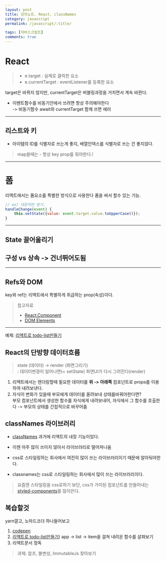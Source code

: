 ```yaml
---
layout: post
title: 강의노트. React, classNames
category: javascript
permalink: /javascript/:title/

tags: [자바스크립트]
comments: true
---
```

# React

>* e.target : 실제로 클릭한 요소
>* e.currentTarget : eventListener를 등록한 요소

target은 바뀌지 않지만, currentTarget은 버블링과정을 거치면서 계속 바뀐다.

* 이벤트함수를 비동기안에서 쓰려면 항상 주의해야한다  
-> 비동기함수 await와 currentTarget 함께 쓰면 에러  

---

## 리스트와 키

* 아이템의 ID를 식별자로 쓰는게 좋지, 배열인덱스를 식별자로 쓰는 건 좋지않다.
>map쓸때는 - 항상 key prop를 줘야한다.!

---
# 폼
리액트에서는 폼요소를 특별한 방식으로 사용한다
폼을 써서 할수 있는 기능.   
```js
// ex) 대문자만 받기.
handleChange(event) {
    this.setState({value: event.target.value.toUpperCase()});
}
```
---
## State 끌어올리기


## 구성 vs 상속 -> 건너뛰어도됨

---

## Refs와 DOM
key와 ref는 리액트에서 특별하게 취급하는 prop(속성)이다.

>참고자료
>* [React.Component](https://gracious-thompson-07e192.netlify.com/docs/react-component.html#componentwillupdate)  
>* [DOM Elements](https://gracious-thompson-07e192.netlify.com/docs/dom-elements.html)



---

예제: [리액트로 todo-list만들기](https://codesandbox.io/s/znpv2xxn8p)

## React의 단방향 데이터흐름
>state (데이터) -> render (화면그리기)  
: 데이터변경이 일어나면(= setState) 화면UI가 다시 그려진다(render)

1. 리액트에서는 렌더링할때 필요한 데이터를 **위 -> 아래쪽** 컴포넌트로 props를 이용하여 내려보낸다.
2. 자식이 변화가 있을때 부모에게 데이터를 올려보내 상태를바꿔야한다면?  
부모 컴포넌트에서 생성한 함수를 자식에게 내려보내어, 자식에서 그 함수를 호출한다 -> 부모의 상태를 간접적으로 바꾸어줌



## classNames 라이브러리
* [classNames](https://www.npmjs.com/package/classnames) 과거에 리액트의 내장 기능이었다. 
* 이젠 아주 많이 쓰이지 않아서 라이브러리로 떨어져나옴
* css로 스타일링하는 회사에서 여전히 많이 쓰는 라이브러리이기 때문에 알아둬야한다.

* classnames는 css로 스타일링하는 회사에서 많이 쓰는 라이브러리이다.
>요즘엔 스타일링을 css로하기 보단, css가 가미된 컴포넌트를 만들어내는 [styled-components](https://www.styled-components.com/)를 많이쓴다.


## 복습할것 
yarn깔고, 노마드코더 하나들어보고
1. [codepen](https://codepen.io/underbleu/pen/GyBxNP?editors=0010)
2. [리액트로 todo-list만들기](https://codesandbox.io/s/znpv2xxn8p))
app -> list -> item을 걸쳐 내려온 함수를 살펴보기
3. 리액트문서 정독


>과제: 참조, 불변성, ImmutableJs 찾아보기